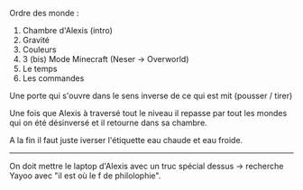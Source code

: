 Ordre des monde :
1. Chambre d'Alexis (intro)
2. Gravité
3. Couleurs
3. 3 (bis) Mode Minecraft (Neser -> Overworld)
4. Le temps
5. Les commandes 


Une porte qui s'ouvre dans le sens inverse de ce qui est mit (pousser / tirer)

Une fois que Alexis à traversé tout le niveau il repasse par tout les mondes qui on été désinversé et il retourne dans sa chambre.

A la fin il faut juste iverser l'étiquette eau chaude et eau froide.

---

On doit mettre le laptop d'Alexis avec un truc spécial dessus -> recherche Yayoo avec "il est où le f de philolophie".